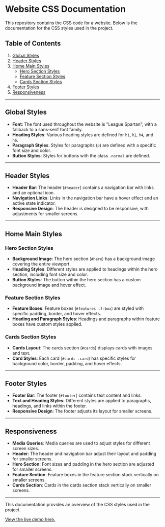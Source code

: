 # Website CSS Documentation

This repository contains the CSS code for a website. Below is the documentation for the CSS styles used in the project.

## Table of Contents

1. [Global Styles](#global-styles)
2. [Header Styles](#header-styles)
3. [Home Main Styles](#home-main-styles)
    - [Hero Section Styles](#hero-section-styles)
    - [Feature Section Styles](#feature-section-styles)
    - [Cards Section Styles](#cards-section-styles)
4. [Footer Styles](#footer-styles)
5. [Responsiveness](#responsiveness)

---

## Global Styles

- **Font**: The font used throughout the website is "League Spartan", with a fallback to a sans-serif font family.
- **Heading Styles**: Various heading styles are defined for `h1`, `h2`, `h4`, and `h6`.
- **Paragraph Styles**: Styles for paragraphs (`p`) are defined with a specific font size and color.
- **Button Styles**: Styles for buttons with the class `.normal` are defined.

---

## Header Styles

- **Header Bar**: The header (`#header`) contains a navigation bar with links and an optional icon.
- **Navigation Links**: Links in the navigation bar have a hover effect and an active state indicator.
- **Responsive Design**: The header is designed to be responsive, with adjustments for smaller screens.

---

## Home Main Styles

### Hero Section Styles

- **Background Image**: The hero section (`#hero`) has a background image covering the entire viewport.
- **Heading Styles**: Different styles are applied to headings within the hero section, including font size and color.
- **Button Styles**: The button within the hero section has a custom background image and hover effect.

### Feature Section Styles

- **Feature Boxes**: Feature boxes (`#features .f-box`) are styled with specific padding, border, and hover effects.
- **Heading and Paragraph Styles**: Headings and paragraphs within feature boxes have custom styles applied.

### Cards Section Styles

- **Cards Layout**: The cards section (`#cards`) displays cards with images and text.
- **Card Styles**: Each card (`#cards .card`) has specific styles for background color, border, padding, and hover effects.

---

## Footer Styles

- **Footer Bar**: The footer (`#footer`) contains text content and links.
- **Text and Heading Styles**: Different styles are applied to paragraphs, headings, and links within the footer.
- **Responsive Design**: The footer adjusts its layout for smaller screens.

---

## Responsiveness

- **Media Queries**: Media queries are used to adjust styles for different screen sizes.
- **Header**: The header and navigation bar adjust their layout and padding for smaller screens.
- **Hero Section**: Font sizes and padding in the hero section are adjusted for smaller screens.
- **Feature Section**: Feature boxes in the feature section stack vertically on smaller screens.
- **Cards Section**: Cards in the cards section stack vertically on smaller screens.

---

This documentation provides an overview of the CSS styles used in the project. 

[View the live demo here.](https://wj56cr.csb.app/)
